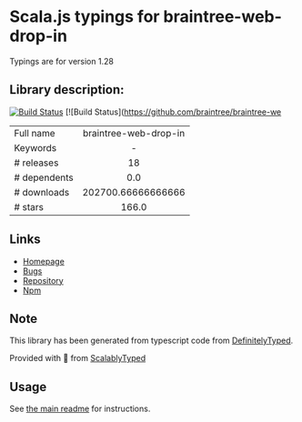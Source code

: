
# Scala.js typings for braintree-web-drop-in

Typings are for version 1.28

## Library description:
[![Build Status](https://github.com/braintree/braintree-web-drop-in/workflows/Unit%20Tests/badge.svg)](https://github.com/braintree/braintree-web-drop-in/actions?query=workflow%3A%22Unit+Tests%22) [![Build Status](https://github.com/braintree/braintree-we

|                    |                 |
| ------------------ | :-------------: |
| Full name          | braintree-web-drop-in |
| Keywords           | - |
| # releases         | 18 |
| # dependents       | 0.0 |
| # downloads        | 202700.66666666666 |
| # stars            | 166.0 |

## Links
- [Homepage](https://github.com/braintree/braintree-web-dropin#readme)
- [Bugs](https://github.com/braintree/braintree-web-dropin/issues)
- [Repository](https://github.com/braintree/braintree-web-dropin)
- [Npm](https://www.npmjs.com/package/braintree-web-drop-in)
    


## Note
This library has been generated from typescript code from [DefinitelyTyped](https://definitelytyped.org).

Provided with :purple_heart: from [ScalablyTyped](https://github.com/oyvindberg/ScalablyTyped)

## Usage
See [the main readme](../../readme.md) for instructions.


